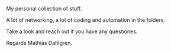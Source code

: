 My personal collection of stuff. 

A lot of networking, a lot of coding and automation in the folders. 

Take a look and reach out if you have any questiones.

Regards Mathias Dahlgren. 

